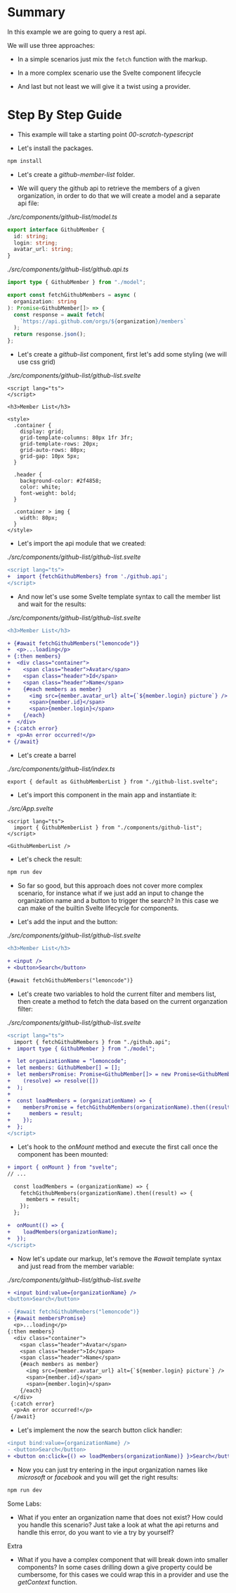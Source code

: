# Summary

In this example we are going to query a rest api.

We will use three approaches:

- In a simple scenarios just mix the `fetch` function with the markup.

- In a more complex scenario use the Svelte component lifecycle

- And last but not least we will give it a twist using a provider.

# Step By Step Guide

- This example will take a starting point _00-scratch-typescript_

- Let's install the packages.

```bash
npm install
```

- Let's create a _github-member-list_ folder.

- We will query the github api to retrieve the members of a given organization,
  in order to do that we will create a model and a separate api file:

_./src/components/github-list/model.ts_

```ts
export interface GithubMember {
  id: string;
  login: string;
  avatar_url: string;
}
```

_./src/components/github-list/github.api.ts_

```ts
import type { GithubMember } from "./model";

export const fetchGithubMembers = async (
  organization: string
): Promise<GithubMember[]> => {
  const response = await fetch(
    `https://api.github.com/orgs/${organization}/members`
  );
  return response.json();
};
```

- Let's create a _github-list_ component, first let's add some styling
  (we will use css grid)

_./src/components/github-list/github-list.svelte_

```svelte
<script lang="ts">
</script>

<h3>Member List</h3>

<style>
  .container {
    display: grid;
    grid-template-columns: 80px 1fr 3fr;
    grid-template-rows: 20px;
    grid-auto-rows: 80px;
    grid-gap: 10px 5px;
  }

  .header {
    background-color: #2f4858;
    color: white;
    font-weight: bold;
  }

  .container > img {
    width: 80px;
  }
</style>
```

- Let's import the api module that we created:

_./src/components/github-list/github-list.svelte_

```diff
<script lang="ts">
+  import {fetchGithubMembers} from './github.api';
</script>
```

- And now let's use some Svelte template syntax to call the member list
  and wait for the results:

_./src/components/github-list/github-list.svelte_

```diff
<h3>Member List</h3>

+ {#await fetchGithubMembers("lemoncode")}
+  <p>...loading</p>
+ {:then members}
+  <div class="container">
+    <span class="header">Avatar</span>
+    <span class="header">Id</span>
+    <span class="header">Name</span>
+    {#each members as member}
+      <img src={member.avatar_url} alt={`${member.login} picture`} />
+      <span>{member.id}</span>
+      <span>{member.login}</span>
+    {/each}
+  </div>
+ {:catch error}
+  <p>An error occurred!</p>
+ {/await}
```

- Let's create a barrel

_./src/components/github-list/index.ts_

```diff
export { default as GithubMemberList } from "./github-list.svelte";
```

- Let's import this component in the main app and instantiate it:

_./src/App.svelte_

```svelte
<script lang="ts">
  import { GithubMemberList } from "./components/github-list";
</script>

<GithubMemberList />
```

- Let's check the result:

```bash
npm run dev
```

- So far so good, but this approach does not cover more complex scenario,
  for instance what if we just add an input to change the organization name
  and a button to trigger the search? In this case we can make of the builtin Svelte lifecycle for components.

- Let's add the input and the button:

_./src/components/github-list/github-list.svelte_

```diff
<h3>Member List</h3>

+ <input />
+ <button>Search</button>

{#await fetchGithubMembers("lemoncode")}
```

- Let's create two variables to hold the current filter and members list,
  then create a method to fetch the data based on the current organzation filter:

_./src/components/github-list/github-list.svelte_

```diff
<script lang="ts">
  import { fetchGithubMembers } from "./github.api";
+  import type { GithubMember } from "./model";

+  let organizationName = "lemoncode";
+  let members: GithubMember[] = [];
+  let membersPromise: Promise<GithubMember[]> = new Promise<GithubMember[]>(
+    (resolve) => resolve([])
+  );
+
+  const loadMembers = (organizationName) => {
+    membersPromise = fetchGithubMembers(organizationName).then((result) => {
+      members = result;
+    });
+  };
</script>
```

- Let's hook to the _onMount_ method and execute the first call
  once the component has been mounted:

```diff
+ import { onMount } from "svelte";
// ...

  const loadMembers = (organizationName) => {
    fetchGithubMembers(organizationName).then((result) => {
      members = result;
    });
  };

+  onMount(() => {
+    loadMembers(organizationName);
+  });
</script>
```

- Now let's update our markup, let's remove the _#await_ template syntax
  and just read from the member variable:

_./src/components/github-list/github-list.svelte_

```diff
+ <input bind:value={organizationName} />
<button>Search</button>

- {#await fetchGithubMembers("lemoncode")}
+ {#await membersPromise}
  <p>...loading</p>
{:then members}
  <div class="container">
    <span class="header">Avatar</span>
    <span class="header">Id</span>
    <span class="header">Name</span>
    {#each members as member}
      <img src={member.avatar_url} alt={`${member.login} picture`} />
      <span>{member.id}</span>
      <span>{member.login}</span>
    {/each}
  </div>
 {:catch error}
  <p>An error occurred!</p>
 {/await}
```

- Let's implement the now the search button click handler:

```diff
<input bind:value={organizationName} />
- <button>Search</button>
+ <button on:click={() => loadMembers(organizationName)} }>Search</button>
```

- Now you can just try entering in the input organization names like
  _microsoft_ or _facebook_ and you will get the right results:

```bash
npm run dev
```

Some Labs:

- What if you enter an organization name that does not exist? How could
  you handle this scenario? Just take a look at what the api returns and
  handle this error, do you want to vie a try by yourself?

Extra

- What if you have a complex component that will break down into smaller
  components? In some cases drilling down a give property could be cumbersome,
  for this cases we could wrap this in a provider and use the _getContext_ function.
